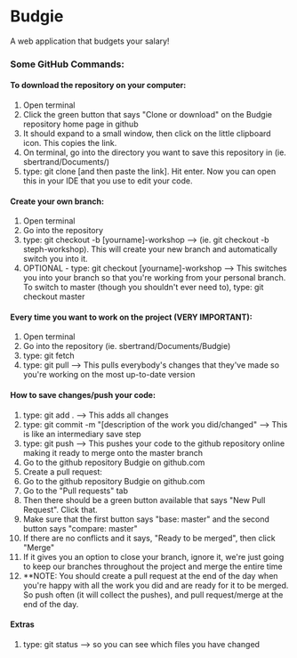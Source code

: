 # Budgie
A web application that budgets your salary!


### Some GitHub Commands:

#### To download the repository on your computer:
1) Open terminal
2) Click the green button that says "Clone or download" on the Budgie repository home page in github
3) It should expand to a small window, then click on the little clipboard icon. This copies the link.
4) On terminal, go into the directory you want to save this repository in (ie. sbertrand/Documents/)
5) type: git clone [and then paste the link]. Hit enter. Now you can open this in your IDE that you use to edit your code.

#### Create your own branch:
1) Open terminal
2) Go into the repository 
3) type: git checkout -b [yourname]-workshop --> (ie. git checkout -b steph-workshop).  This will create your new branch and automatically switch you into it.
4) OPTIONAL - type: git checkout [yourname]-workshop --> This switches you into your branch so that you're working from your personal branch.
To switch to master (though you shouldn't ever need to), type: git checkout master

#### Every time you want to work on the project (VERY IMPORTANT):
1) Open terminal
2) Go into the repository (ie. sbertrand/Documents/Budgie)
3) type: git fetch
4) type: git pull --> This pulls everybody's changes that they've made so you're working on the most up-to-date version

#### How to save changes/push your code:
1) type: git add . --> This adds all changes
2) type: git commit -m "[description of the work you did/changed" --> This is like an intermediary save step
3) type: git push  --> This pushes your code to the github repository online making it ready to merge onto the master branch
4) Go to the github repository Budgie on github.com 
5) Create a pull request:
6) Go to the github repository Budgie on github.com
7) Go to the "Pull requests" tab
8) Then there should be a green button available that says "New Pull Request".  Click that.
9) Make sure that the first button says "base: master" and the second button says "compare: master"
10) If there are no conflicts and it says, "Ready to be merged", then click "Merge"
11) If it gives you an option to close your branch, ignore it, we're just going to keep our branches throughout the project and merge the entire time
12) **NOTE: You should create a pull request at the end of the day when you're happy with all the work you did and are ready for it to be merged. So push often (it will collect the pushes), and pull request/merge at the end of the day.

#### Extras
1) type: git status --> so you can see which files you have changed
